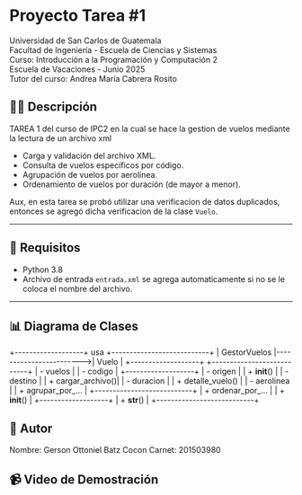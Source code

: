 # Proyecto Tarea #1 

Universidad de San Carlos de Guatemala  
Facultad de Ingeniería - Escuela de Ciencias y Sistemas  
Curso: Introducción a la Programación y Computación 2  
Escuela de Vacaciones - Junio 2025  
Tutor del curso: Andrea María Cabrera Rosito  

## 👨‍💻 Descripción

TAREA 1 del curso de IPC2 en la cual se hace la gestion de vuelos mediante la lectura de un archivo xml

- Carga y validación del archivo XML.
- Consulta de vuelos específicos por código.
- Agrupación de vuelos por aerolínea.
- Ordenamiento de vuelos por duración (de mayor a menor).

Aux, en esta tarea se probó utilizar una verificacion de datos duplicados, entonces se agregó dicha verificacion de la clase `Vuelo`.

---

## 🚀 Requisitos

- Python 3.8
- Archivo de entrada `entrada.xml` se agrega automaticamente si no se le coloca el nombre del archivo.

---

## 📊 Diagrama de Clases

+-------------------+           usa           +---------------------------+
|   GestorVuelos    |------------------------>|          Vuelo            |
+-------------------+                         +---------------------------+
| - vuelos          |                         | - codigo                  |
+-------------------+                         | - origen                  |
| + __init__()      |                         | - destino                 |
| + cargar_archivo()|                         | - duracion                |
| + detalle_vuelo() |                         | - aerolinea               |
| + agrupar_por_... |                         +---------------------------+
| + ordenar_por_... |                         | + __init__()              |
+-------------------+                         | + __str__()               |
                                              +---------------------------+


## 👤 Autor
Nombre: Gerson Ottoniel Batz Cocon
Carnet: 201503980


## 📹 Video de Demostración
